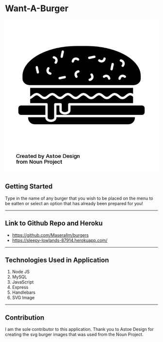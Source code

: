 # Want-A-Burger

[![IMAGE ALT TEXT HERE](public/assets/img/noun_Burger_2387181.png)](https://sleepy-lowlands-87914.herokuapp.com/)

## Getting Started

Type in the name of any burger that you wish to be placed on the menu to be eatten or select an option that has already been prepared for you!

---

## Link to Github Repo and Heroku

- https://github.com/Maserallm/burgers
- https://sleepy-lowlands-87914.herokuapp.com/

---

## Technologies Used in Application

1. Node JS
2. MySQL
3. JavaScript
4. Express
5. Handlebars
6. SVG Image

---

## Contribution

I am the sole contributor to this application. Thank you to Astoe Design for creating the svg burger images that was used from the Noun Project.
